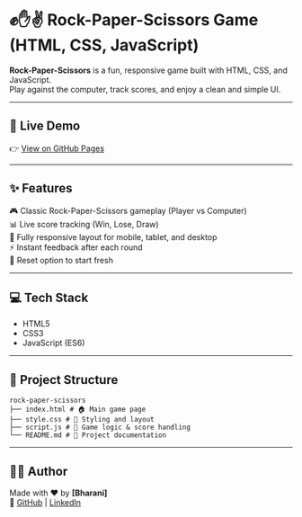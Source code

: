 # ✊✋✌️ Rock-Paper-Scissors Game (HTML, CSS, JavaScript)

**Rock-Paper-Scissors** is a fun, responsive game built with HTML, CSS, and JavaScript.  
Play against the computer, track scores, and enjoy a clean and simple UI.  

---

## 🔗 Live Demo  
👉 [View on GitHub Pages](https://bharani105.github.io/rock-paper-scissor/)  

---

## ✨ Features  
🎮 Classic Rock-Paper-Scissors gameplay (Player vs Computer)  
📊 Live score tracking (Win, Lose, Draw)  
📱 Fully responsive layout for mobile, tablet, and desktop  
⚡ Instant feedback after each round  
🔄 Reset option to start fresh  

---

## 💻 Tech Stack  
- HTML5  
- CSS3  
- JavaScript (ES6)  

---

## 📁 Project Structure  
```
rock-paper-scissors
├── index.html # 🏠 Main game page
├── style.css # 🎨 Styling and layout
├── script.js # 🧠 Game logic & score handling
└── README.md # 📘 Project documentation
```

---

## 🙋‍♀️ Author  
Made with ❤️ by **[Bharani]**  
🔗 [GitHub](https://github.com/Bharani105) | [LinkedIn](www.linkedin.com/in/p-bharani)  

